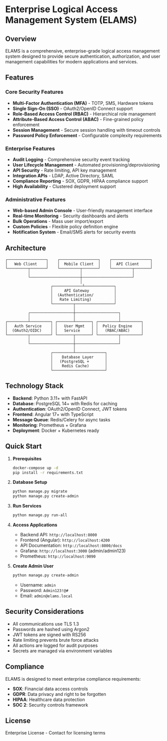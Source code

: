 # Enterprise Logical Access Management System (ELAMS)

## Overview

ELAMS is a comprehensive, enterprise-grade logical access management system designed to provide secure authentication, authorization, and user management capabilities for modern applications and services.

## Features

### Core Security Features
- **Multi-Factor Authentication (MFA)** - TOTP, SMS, Hardware tokens
- **Single Sign-On (SSO)** - OAuth2/OpenID Connect support
- **Role-Based Access Control (RBAC)** - Hierarchical role management
- **Attribute-Based Access Control (ABAC)** - Fine-grained policy enforcement
- **Session Management** - Secure session handling with timeout controls
- **Password Policy Enforcement** - Configurable complexity requirements

### Enterprise Features
- **Audit Logging** - Comprehensive security event tracking
- **User Lifecycle Management** - Automated provisioning/deprovisioning
- **API Security** - Rate limiting, API key management
- **Integration APIs** - LDAP, Active Directory, SAML
- **Compliance Reporting** - SOX, GDPR, HIPAA compliance support
- **High Availability** - Clustered deployment support

### Administrative Features
- **Web-based Admin Console** - User-friendly management interface
- **Real-time Monitoring** - Security dashboards and alerts
- **Bulk Operations** - Mass user import/export
- **Custom Policies** - Flexible policy definition engine
- **Notification System** - Email/SMS alerts for security events

## Architecture

```
┌─────────────────┐    ┌─────────────────┐    ┌─────────────────┐
│   Web Client    │    │  Mobile Client  │    │  API Client     │
└─────────┬───────┘    └─────────┬───────┘    └─────────┬───────┘
          │                      │                      │
          └──────────────────────┼──────────────────────┘
                                 │
                    ┌─────────────┴─────────────┐
                    │     API Gateway           │
                    │  (Authentication/         │
                    │   Rate Limiting)          │
                    └─────────┬─────────────────┘
                              │
          ┌───────────────────┼───────────────────┐
          │                   │                   │
┌─────────┴─────────┐ ┌───────┴───────┐ ┌─────────┴─────────┐
│   Auth Service    │ │   User Mgmt   │ │  Policy Engine    │
│  (OAuth2/OIDC)    │ │   Service     │ │   (RBAC/ABAC)     │
└─────────┬─────────┘ └───────┬───────┘ └─────────┬─────────┘
          │                   │                   │
          └───────────────────┼───────────────────┘
                              │
                    ┌─────────┴─────────────┐
                    │    Database Layer     │
                    │   (PostgreSQL +       │
                    │    Redis Cache)       │
                    └───────────────────────┘
```

## Technology Stack

- **Backend**: Python 3.11+ with FastAPI
- **Database**: PostgreSQL 14+ with Redis for caching
- **Authentication**: OAuth2/OpenID Connect, JWT tokens
- **Frontend**: Angular 17+ with TypeScript
- **Message Queue**: Redis/Celery for async tasks
- **Monitoring**: Prometheus + Grafana
- **Deployment**: Docker + Kubernetes ready

## Quick Start

1. **Prerequisites**
   ```bash
   docker-compose up -d
   pip install -r requirements.txt
   ```

2. **Database Setup**
   ```bash
   python manage.py migrate
   python manage.py create-admin
   ```

3. **Run Services**
   ```bash
   python manage.py run-all
   ```

4. **Access Applications**
   - Backend API: `http://localhost:8000`
   - Frontend (Angular): `http://localhost:4200`
   - API Documentation: `http://localhost:8000/docs`
   - Grafana: `http://localhost:3000` (admin/admin123)
   - Prometheus: `http://localhost:9090`

5. **Create Admin User**
   ```bash
   python manage.py create-admin
   ```
   - Username: `admin`
   - Password: `Admin123!@#`
   - Email: `admin@elams.local`

## Security Considerations

- All communications use TLS 1.3
- Passwords are hashed using Argon2
- JWT tokens are signed with RS256
- Rate limiting prevents brute force attacks
- All actions are logged for audit purposes
- Secrets are managed via environment variables

## Compliance

ELAMS is designed to meet enterprise compliance requirements:
- **SOX**: Financial data access controls
- **GDPR**: Data privacy and right to be forgotten
- **HIPAA**: Healthcare data protection
- **SOC 2**: Security controls framework

## License

Enterprise License - Contact for licensing terms